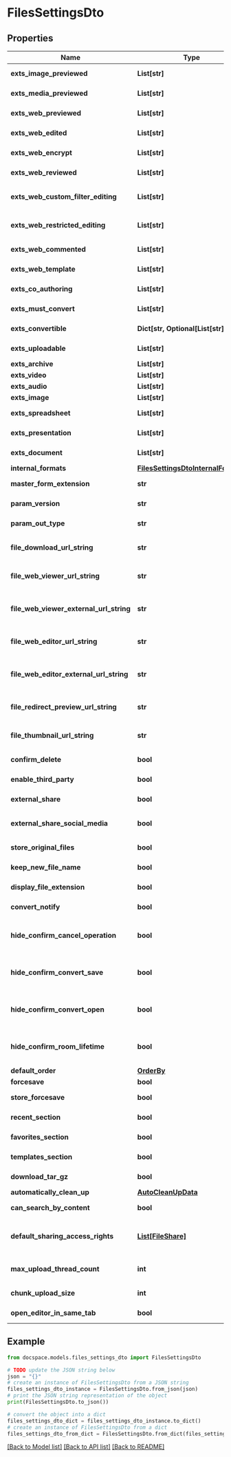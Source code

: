 # FilesSettingsDto


## Properties

Name | Type | Description | Notes
------------ | ------------- | ------------- | -------------
**exts_image_previewed** | **List[str]** | Exts image previewed | [optional] 
**exts_media_previewed** | **List[str]** | Exts media previewed | [optional] 
**exts_web_previewed** | **List[str]** | Exts web previewed | [optional] 
**exts_web_edited** | **List[str]** | Exts web edited | [optional] 
**exts_web_encrypt** | **List[str]** | Exts web encrypt | [optional] 
**exts_web_reviewed** | **List[str]** | Exts web reviewed | [optional] 
**exts_web_custom_filter_editing** | **List[str]** | Exts web custom filter editing | [optional] 
**exts_web_restricted_editing** | **List[str]** | Exts web restricted editing | [optional] 
**exts_web_commented** | **List[str]** | Exts web commented | [optional] 
**exts_web_template** | **List[str]** | Exts web template | [optional] 
**exts_co_authoring** | **List[str]** | Exts co authoring | [optional] 
**exts_must_convert** | **List[str]** | Exts must convert | [optional] 
**exts_convertible** | **Dict[str, Optional[List[str]]]** | Exts convertible | [optional] 
**exts_uploadable** | **List[str]** | Exts uploadable | [optional] 
**exts_archive** | **List[str]** | Exts archive | [optional] 
**exts_video** | **List[str]** | Exts video | [optional] 
**exts_audio** | **List[str]** | Exts audio | [optional] 
**exts_image** | **List[str]** | Exts image | [optional] 
**exts_spreadsheet** | **List[str]** | Exts spreadsheet | [optional] 
**exts_presentation** | **List[str]** | Exts presentation | [optional] 
**exts_document** | **List[str]** | Exts document | [optional] 
**internal_formats** | [**FilesSettingsDtoInternalFormats**](FilesSettingsDtoInternalFormats.md) |  | [optional] 
**master_form_extension** | **str** | Master form extension | [optional] 
**param_version** | **str** | Param version | [optional] 
**param_out_type** | **str** | Param out type | [optional] 
**file_download_url_string** | **str** | File download url string | [optional] 
**file_web_viewer_url_string** | **str** | File web viewer url string | [optional] 
**file_web_viewer_external_url_string** | **str** | File web viewer external url string | [optional] 
**file_web_editor_url_string** | **str** | File web editor url string | [optional] 
**file_web_editor_external_url_string** | **str** | File web editor external url string | [optional] 
**file_redirect_preview_url_string** | **str** | File redirect preview url string | [optional] 
**file_thumbnail_url_string** | **str** | File thumbnail url string | [optional] 
**confirm_delete** | **bool** | Confirm delete | [optional] 
**enable_third_party** | **bool** | EnableT third party | [optional] 
**external_share** | **bool** | External share | [optional] 
**external_share_social_media** | **bool** | External share social media | [optional] 
**store_original_files** | **bool** | Store original files | [optional] 
**keep_new_file_name** | **bool** | Keep new file name | [optional] 
**display_file_extension** | **bool** | Display file extension | [optional] 
**convert_notify** | **bool** | Convert notify | [optional] 
**hide_confirm_cancel_operation** | **bool** | Hide confirm cancel operation | [optional] 
**hide_confirm_convert_save** | **bool** | HideC confirm convert save | [optional] 
**hide_confirm_convert_open** | **bool** | Hide confirm convert open | [optional] 
**hide_confirm_room_lifetime** | **bool** | Hide confirm room lifetime | [optional] 
**default_order** | [**OrderBy**](OrderBy.md) |  | [optional] 
**forcesave** | **bool** | Forcesave | [optional] 
**store_forcesave** | **bool** | Store forcesave | [optional] 
**recent_section** | **bool** | Recent section | [optional] 
**favorites_section** | **bool** | Favorites section | [optional] 
**templates_section** | **bool** | Templates section | [optional] 
**download_tar_gz** | **bool** | Download tar gz | [optional] 
**automatically_clean_up** | [**AutoCleanUpData**](AutoCleanUpData.md) |  | [optional] 
**can_search_by_content** | **bool** | Can search by content | [optional] 
**default_sharing_access_rights** | [**List[FileShare]**](FileShare.md) | Default sharing access rights | [optional] 
**max_upload_thread_count** | **int** | Max upload thread count | [optional] 
**chunk_upload_size** | **int** | Chunk upload size | [optional] 
**open_editor_in_same_tab** | **bool** | Open editor in same tab | [optional] 

## Example

```python
from docspace.models.files_settings_dto import FilesSettingsDto

# TODO update the JSON string below
json = "{}"
# create an instance of FilesSettingsDto from a JSON string
files_settings_dto_instance = FilesSettingsDto.from_json(json)
# print the JSON string representation of the object
print(FilesSettingsDto.to_json())

# convert the object into a dict
files_settings_dto_dict = files_settings_dto_instance.to_dict()
# create an instance of FilesSettingsDto from a dict
files_settings_dto_from_dict = FilesSettingsDto.from_dict(files_settings_dto_dict)
```
[[Back to Model list]](../README.md#documentation-for-models) [[Back to API list]](../README.md#documentation-for-api-endpoints) [[Back to README]](../README.md)


